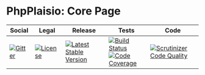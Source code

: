 # PhpPlaisio: Core Page

<table>
<thead>
<tr>
<th>Social</th>
<th>Legal</th>
<th>Release</th>
<th>Tests</th>
<th>Code</th>
</tr>
</thead>
<tbody>
<tr>
<td>
<a href="https://gitter.im/PhpPlaisio/PhpPlaisio"><img src="https://badges.gitter.im/PhpPlaisio/PhpPlaisio.svg" alt="Gitter"/></a>
</td>
<td>
<a href="https://packagist.org/packages/plaisio/page-core"><img src="https://poser.pugx.org/plaisio/page-core/license" alt="License"/></a>
</td>
<td>
<a href="https://packagist.org/packages/plaisio/page-core"><img src="https://poser.pugx.org/plaisio/page-core/v/stable" alt="Latest Stable Version"/></a>
</td>
<td>
<a href="https://travis-ci.org/PhpPlaisio/page-core"><img src="https://travis-ci.org/PhpPlaisio/page-core.svg?branch=master" alt="Build Status"/></a><br/>
<a href="https://scrutinizer-ci.com/g/PhpPlaisio/page-core/?branch=master"><img src="https://scrutinizer-ci.com/g/PhpPlaisio/page-core/badges/coverage.png?b=master" alt="Code Coverage"/></a>
</td>
<td>
<a href="https://scrutinizer-ci.com/g/PhpPlaisio/page-core/?branch=master"><img src="https://scrutinizer-ci.com/g/PhpPlaisio/page-core/badges/quality-score.png?b=master" alt="Scrutinizer Code Quality"/></a>
</td>
</tr>
</tbody>
</table>
